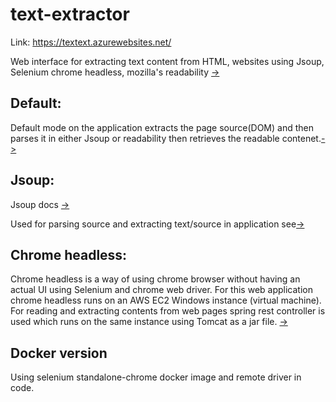 # text-extractor

Link: https://textext.azurewebsites.net/

Web interface for extracting text content from HTML, websites using Jsoup, Selenium chrome headless, mozilla's readability [->](https://github.com/mozilla/readability)

## Default:
Default mode on the application extracts the page source(DOM) and then parses it in either Jsoup or readability then retrieves the readable contenet.[->](https://github.com/Spectre-ak/text-extracter/blob/1e2be572ffe50d0358f3d06d9c7578c1b1a3d980/textExtracter/src/main/java/com/example/textExtracter/HTMLExtracterController.java#L34)

## Jsoup:
Jsoup docs [->](https://jsoup.org/)

Used for parsing source and extracting text/source in application see[->](https://github.com/Spectre-ak/text-extracter/blob/1e2be572ffe50d0358f3d06d9c7578c1b1a3d980/textExtracter/src/main/java/com/example/textExtracter/HTMLExtracterController.java#L61)

## Chrome headless:
Chrome headless is a way of using chrome browser without having an actual UI using Selenium and chrome web driver. 
For this web application chrome headless runs on an AWS EC2 Windows instance (virtual machine). For reading and extracting contents from web pages spring rest controller is used which runs on the same instance using Tomcat as a jar file. [->](https://github.com/Spectre-ak/text-extracter/blob/1e2be572ffe50d0358f3d06d9c7578c1b1a3d980/textExtracter/src/main/java/com/example/textExtracter/HTMLExtracterController.java#L85)


## Docker version
Using selenium standalone-chrome docker image and remote driver in code.
